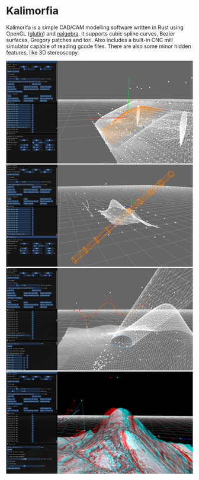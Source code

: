 # Kalimorfia
Kalimorifa is a simple CAD/CAM modelling software written in Rust using OpenGL ([glutin](https://github.com/rust-windowing/glutin)) and [nalgebra](https://nalgebra.org/). It supports cubic spline curves, Bezier surfaces, Gregory patches and tori.
Also includes a built-in CNC mill simulator capable of reading gcode files.
There are also some minor hidden features, like 3D stereoscopy.

![Surfaces](https://raw.githubusercontent.com/szymon-zygula/Kalimorfia/master/screenshots/Kalimorfia1.png)
![Tube](https://raw.githubusercontent.com/szymon-zygula/Kalimorfia/master/screenshots/Kalimorfia2.png)
![Intersection](https://raw.githubusercontent.com/szymon-zygula/Kalimorfia/master/screenshots/Kalimorfia3.png)
![Stereoscopy](https://raw.githubusercontent.com/szymon-zygula/Kalimorfia/master/screenshots/Kalimorfia4.png)
